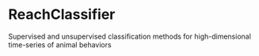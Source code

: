 # ReachClassifier
Supervised and unsupervised classification methods for high-dimensional time-series of animal behaviors
